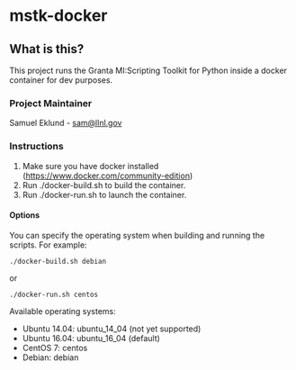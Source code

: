 # mstk-docker

## What is this?
This project runs the Granta MI:Scripting Toolkit for Python inside a docker container for dev purposes.

### Project Maintainer
Samuel Eklund - sam@llnl.gov

### Instructions

1. Make sure you have docker installed (https://www.docker.com/community-edition)
1. Run ./docker-build.sh to build the container.
1. Run ./docker-run.sh to launch the container.

#### Options

You can specify the operating system when building and running the scripts. For example:

`./docker-build.sh debian`

or

`./docker-run.sh centos`

Available operating systems:
- Ubuntu 14.04: ubuntu_14_04 (not yet supported)
- Ubuntu 16.04: ubuntu_16_04 (default)
- CentOS 7: centos
- Debian: debian